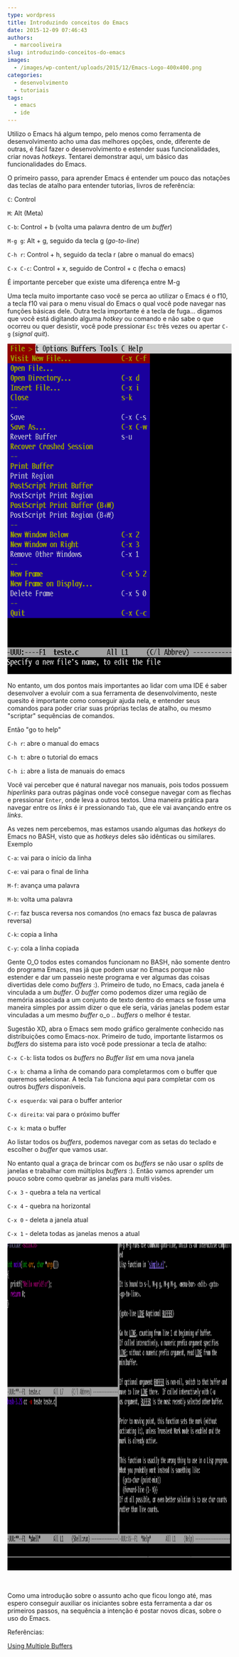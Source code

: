 ```yaml
---
type: wordpress
title: Introduzindo conceitos do Emacs
date: 2015-12-09 07:46:43
authors:
  - marcooliveira
slug: introduzindo-conceitos-do-emacs
images:
  - /images/wp-content/uploads/2015/12/Emacs-Logo-400x400.png
categories:
  - desenvolvimento
  - tutoriais
tags:
  - emacs
  - ide
---
```


Utilizo o Emacs há algum tempo, pelo menos como ferramenta de desenvolvimento acho uma das melhores opções, onde, diferente de outras, é fácil fazer o desenvolvimento e estender suas funcionalidades, criar novas <em>hotkeys</em>. Tentarei demonstrar aqui, um básico das funcionalidades do Emacs.

<!--more-->

O primeiro passo, para aprender Emacs é entender um pouco das notações das teclas de atalho para entender tutorias, livros de referência:

<code>C</code>: Control

<code>M</code>: Alt (Meta)

<code>C-b</code>: Control + b (volta uma palavra dentro de um <em>buffer</em>)

<code>M-g g</code>: Alt + g, seguido da tecla g (<em>go-to-line</em>)

<code>C-h r</code>: Control + h, seguido da tecla r (abre o manual do emacs)

<code>C-x C-c</code>: Control + x, seguido de Control + c (fecha o emacs)

É importante perceber que existe uma diferença entre M-g

Uma tecla muito importante caso você se perca ao utilizar o Emacs é o f10, a tecla f10 vai para o menu visual do Emacs o qual você pode navegar nas funções básicas dele. Outra tecla importante é a tecla de fuga... digamos que você está digitando alguma <em>hotkey</em> ou comando e não sabe o que ocorreu ou quer desistir, você pode pressionar <code>Esc</code> três vezes ou apertar <code>C-g</code> (<em>signal quit</em>).

<a href="/images/wp-content/uploads/2015/12/menuf10.png"><img class="aligncenter size-full wp-image-4259" src="/images/wp-content/uploads/2015/12/menuf10.png" alt="menuf10" width="626" height="742" /></a>

No entanto, um dos pontos mais importantes ao lidar com uma IDE é saber desenvolver a evoluir com a sua ferramenta de desenvolvimento, neste quesito é importante como conseguir ajuda nela, e entender seus comandos para poder criar suas próprias teclas de atalho, ou mesmo "scriptar" sequências de comandos.

Então "go to help"

<code>C-h r</code>: abre o manual do emacs

<code>C-h t</code>: abre o tutorial do emacs

<code>C-h i</code>: abre a lista de manuais do emacs

Você vai perceber que é natural navegar nos manuais, pois todos possuem <em>hiperlinks</em> para outras páginas onde você consegue navegar com as flechas e pressionar <code>Enter</code>, onde leva a outros textos. Uma maneira prática para navegar entre os <em>links</em> é ir pressionando <code>Tab</code>, que ele vai avançando entre os <em>links</em>.

As vezes nem percebemos, mas estamos usando algumas das <em>hotkeys</em> do Emacs no BASH, visto que as <em>hotkeys</em> deles são idênticas ou similares. Exemplo

<code>C-a</code>: vai para o início da linha

<code>C-e</code>: vai para o final de linha

<code>M-f</code>: avança uma palavra

<code>M-b</code>: volta uma palavra

<code>C-r</code>: faz busca reversa nos comandos (no emacs faz busca de palavras reversa)

<code>C-k</code>: copia a linha

<code>C-y</code>: cola a linha copiada

Gente O_O todos estes comandos funcionam no BASH, não somente dentro do programa Emacs, mas já que podem usar no Emacs porque não estender e dar um passeio neste programa e ver algumas das coisas divertidas dele como <em>buffers</em> :). Primeiro de tudo, no Emacs, cada janela é vinculada a um <em>buffer</em>. O <em>buffer</em> como podemos dizer uma região de memória associada a um conjunto de texto dentro do emacs se fosse uma maneira simples por assim dizer o que ele seria, várias janelas podem estar vinculadas a um mesmo <em>buffer</em> o_o .. <em>buffers</em> o melhor é testar.

Sugestão XD, abra o Emacs sem modo gráfico geralmente conhecido nas distribuições como Emacs-nox. Primeiro de tudo, importante listarmos os <em>buffers</em> do sistema para isto você pode pressionar a tecla de atalho:

<code>C-x C-b</code>: lista todos os <em>buffers</em> no *Buffer list* em uma nova janela

<code>C-x b</code>: chama a linha de comando para completarmos com o buffer que queremos selecionar. A tecla <code>Tab</code> funciona aqui para completar com os outros <em>buffers</em> disponíveis.

<code>C-x esquerda</code>: vai para o buffer anterior

<code>C-x direita</code>: vai para o próximo buffer

<code>C-x k</code>: mata o buffer

Ao listar todos os <em>buffers</em>, podemos navegar com as setas do teclado e escolher o <em>buffer</em> que vamos usar.

No entanto qual a graça de brincar com os <em>buffers</em> se não usar o <em>splits</em> de janelas e trabalhar com múltiplos <em>buffers</em> :). Então vamos aprender um pouco sobre como quebrar as janelas para multi visões.

<code>C-x 3</code> - quebra a tela na vertical

<code>C-x 4</code> - quebra na horizontal

<code>C-x 0</code> - deleta a janela atual

<code>C-x 1</code> - deleta todas as janelas menos a atual

<a href="/images/wp-content/uploads/2015/12/buffer-window.png"><img class="aligncenter size-full wp-image-4268" src="/images/wp-content/uploads/2015/12/buffer-window.png" alt="buffer-window" width="1358" height="734" /></a>

&nbsp;

Como uma introdução sobre o assunto acho que ficou longo até, mas espero conseguir auxiliar os iniciantes sobre esta ferramenta a dar os primeiros passos, na sequência a intenção é postar novos dicas, sobre o uso do Emacs.

Referências:

<a href="http://www.gnu.org/software/emacs/manual/html_node/emacs/Buffers.html" target="_blank">Using Multiple Buffers</a>

